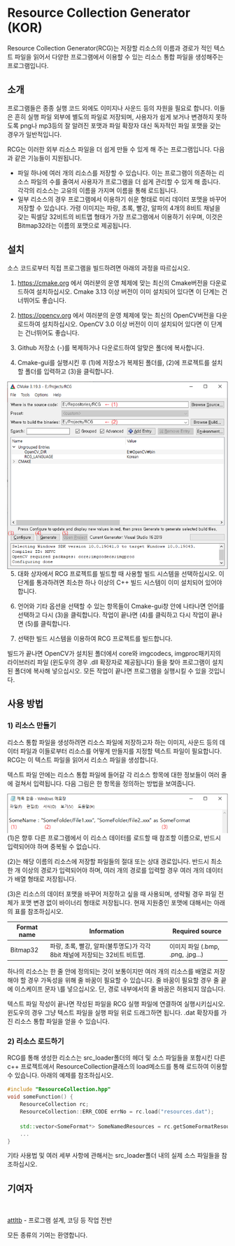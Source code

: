 # Resource Collection Generator (KOR)

Resource Collection Generator(RCG)는 저장할 리소스의 이름과 경로가 적인 텍스트 파일을 읽어서 다양한 프로그램에서 이용할 수 있는 리소스 통합 파일을 생성해주는 프로그램입니다.





## 소개

프로그램들은 종종 실행 코드 외에도 이미지나 사운드 등의 자원을 필요로 합니다. 이들은 흔히 실행 파일 외부에 별도의 파일로 저장되며, 사용자가 쉽게 보거나 변경하지 못하도록 png나 mp3등의 잘 알려진 포맷과 파일 확장자 대신 독자적인 파일 포맷을 갖는 경우가 일반적입니다.

RCG는 이러한 외부 리소스 파일을 더 쉽게 만들 수 있게 해 주는 프로그램입니다. 다음과 같은 기능들이 지원됩니다.

- 파일 하나에 여러 개의 리소스를 저장할 수 있습니다. 이는 프로그램이 의존하는 리소스 파일의 수를 줄여서 사용자가 프로그램을 더 쉽게 관리할 수 있게 해 줍니다. 각각의 리소스는 고유의 이름을 가지며 이름을 통해 로드됩니다.
- 일부 리소스의 경우 프로그램에서 이용하기 쉬운 형태로 미리 데이터 포맷을 바꾸어 저장할 수 있습니다. 가령 이미지는 파랑, 초록, 빨강, 알파의 4개의 8비트 채널을 갖는 픽셀당 32비트의 비트맵 형태가 가장 프로그램에서 이용하기 쉬우며, 이것은 Bitmap32라는 이름의 포맷으로 제공됩니다.





## 설치

소스 코드로부터 직접 프로그램을 빌드하려면 아래의 과정을 따르십시오.

1. https://cmake.org 에서 여러분의 운영 체제에 맞는 최신의 Cmake버전을 다운로드하여 설치하십시오. Cmake 3.13 이상 버전이 이미 설치되어 있다면 이 단계는 건너뛰어도 좋습니다.

2. https://opencv.org 에서 여러분의 운영 체제에 맞는 최신의 OpenCV버전을 다운로드하여 설치하십시오. OpenCV 3.0 이상 버전이 이미 설치되어 있다면 이 단계는 건너뛰어도 좋습니다.

3. Github 저장소 (-)를 복제하거나 다운로드하여 알맞은 폴더에 복사합니다.

4. Cmake-gui를 실행시킨 후 (1)에 저장소가 복제된 폴더를, (2)에 프로젝트를 설치할 폴더를 입력하고 (3)을 클릭합니다.

<img align="left" src="doc/Cmake.kor.png">



































































5. 대화 상자에서 RCG 프로젝트를 빌드할 때 사용할 빌드 시스템을 선택하십시오. 이 단계를 통과하려면 최소한 하나 이상의 C++ 빌드 시스템이 이미 설치되어 있어야 합니다. 

6. 언어와 기타 옵션을 선택할 수 있는 항목들이 Cmake-gui창 안에 나타나면 언어를 선택하고 다시 (3)을 클릭합니다. 작업이 끝나면 (4)를 클릭하고 다시 작업이 끝나면 (5)를 클릭합니다.

7. 선택한 빌드 시스템을 이용하여 RCG 프로젝트를 빌드합니다. 

빌드가 끝나면 OpenCV가 설치된 폴더에서 core와 imgcodecs, imgproc패키지의 라이브러리 파일 (윈도우의 경우 .dll 확장자로 제공됩니다) 들을 찾아 프로그램이 설치된 폴더에 복사해 넣으십시오. 모든 작업이 끝나면 프로그램을 실행시킬 수 있을 것입니다.





## 사용 방법

### 1) 리소스 만들기

리소스 통합 파일을 생성하려면 리소스 파일에 저장하고자 하는 이미지, 사운드 등의 데이터 파일과 이들로부터 리소스를 어떻게 만들지를 지정할 텍스트 파일이 필요합니다. RCG는 이 텍스트 파일을 읽어서 리소스 파일을 생성합니다.

텍스트 파일 안에는 리소스 통합 파일에 들어갈 각 리소스 항목에 대한 정보들이 여러 줄에 걸쳐서 입력됩니다. 다음 그림은 한 항목을 정의하는 방법을 보여줍니다. 

<img align="left" src="doc/TextSample.kor.png">

(1)은 향후 다른 프로그램에서 이 리소스 데이터를 로드할 때 참조할 이름으로, 반드시 입력되어야 하며 중복될 수 없습니다.

(2)는 해당 이름의 리소스에 저장할 파일들의 절대 또는 상대 경로입니다. 반드시 최소 한 개 이상의 경로가 입력되어야 하며, 여러 개의 경로를 입력할 경우 여러 개의 데이터가 배열 형태로 저장됩니다.

(3)은 리소스의 데이터 포맷을 바꾸어 저장하고 싶을 때 사용되며, 생략될 경우 파일 전체가 포맷 변경 없이 바이너리 형태로 저장됩니다. 현재 지원중인 포맷에 대해서는 아래의 표를 참조하십시오.

| Format name | Information                                                  | Required source                   |
| ----------- | ------------------------------------------------------------ | --------------------------------- |
| Bitmap32    | 파랑, 초록, 빨강, 알파(불투명도)가 각각 8bit 채널에 저장되는 32비트 비트맵. | 이미지 파일 (.bmp, .png, .jpg...) |

하나의 리소스는 한 줄 안에 정의되는 것이 보통이지만 여러 개의 리소스를 배열로 저장해야 할 경우 가독성을 위해 줄 바꿈이 필요할 수 있습니다. 줄 바꿈이 필요할 경우 줄 끝에 이스케이프 문자 \\를 넣으십시오. 단, 경로 내부에서의 줄 바꿈은 허용되지 않습니다.

텍스트 파일 작성이 끝나면 작성된 파일을 RCG 실행 파일에 연결하여 실행시키십시오. 윈도우의 경우 그냥 텍스트 파일을 실행 파일 위로 드래그하면 됩니다. .dat 확장자를 가진 리소스 통합 파일을 얻을 수 있습니다.



### 2) 리소스 로드하기

RCG를 통해 생성한 리소스는 src_loader폴더의 헤더 및 소스 파일들을 포함시킨 다른 c++ 프로젝트에서 ResourceCollection클래스의 load메소드를 통해 로드하여 이용할 수 있습니다. 아래의 예제를 참조하십시오.

```c++
#include "ResourceCollection.hpp"
void someFunction() {
    ResourceCollection rc;
    ResourceCollection::ERR_CODE errNo = rc.load("resources.dat");
    
    std::vector<SomeFormat*> SomeNamedResources = rc.getSomeFormatResource("SomeName");
   	...
}
```

기타 사용법 및 여러 세부 사항에 관해서는 src_loader폴더 내의 실제 소스 파일들을 참조하십시오.






## 기여자

<a href="https://github.com/attltb"><img src="https://avatars.githubusercontent.com/u/77376670?v=4" width="100px;" alt=""/></a>

<a href="https://github.com/attltb">attltb</a> - 프로그램 설계, 코딩 등 작업 전반

모든 종류의 기여는 환영합니다.
